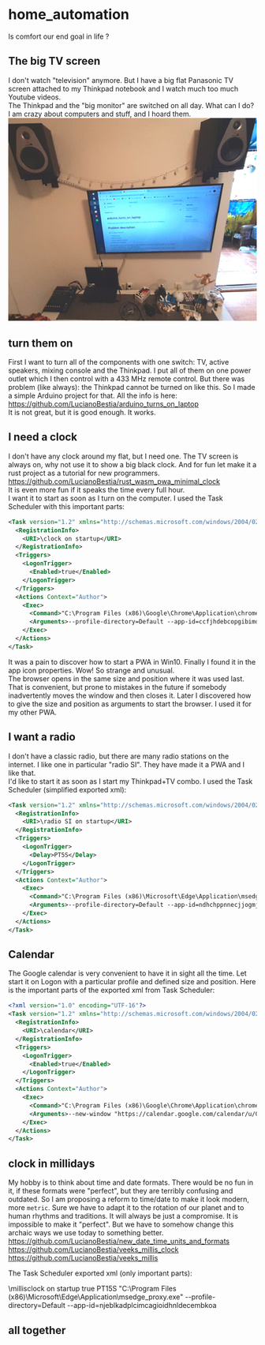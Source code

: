 # home_automation

Is comfort our end goal in life ?

## The big TV screen

I don't watch "television" anymore. But I have a big flat Panasonic TV screen attached to my Thinkpad notebook and I watch much too much Youtube videos.  
The Thinkpad and the "big monitor" are switched on all day. What can I do? I am crazy about computers and stuff, and I hoard them.  
![TV setup](https://github.com/LucianoBestia/arduino_turns_on_laptop/raw/main/images/TV_setup.jpg)

## turn them on

First I want to turn all of the components with one switch: TV, active speakers, mixing console and the Thinkpad. I put all of them on one power outlet which I then control with a 433 MHz remote control. But there was  problem (like always): the Thinkpad cannot be turned on like this. So I made a simple Arduino project for that. All the info is here:  
<https://github.com/LucianoBestia/arduino_turns_on_laptop>  
It is not great, but it is good enough. It works.  

## I need a clock

I don't have any clock around my flat, but I need one. The TV screen is always on, why not use it to show a big black clock. And for fun let make it a rust project as a tutorial for new programmers.  
<https://github.com/LucianoBestia/rust_wasm_pwa_minimal_clock>  
It is even more fun if it speaks the time every full hour.  
I want it to start as soon as I turn on the computer. I used the Task Scheduler with this important parts:

```xml
<Task version="1.2" xmlns="http://schemas.microsoft.com/windows/2004/02/mit/task">
  <RegistrationInfo>
    <URI>\clock on startup</URI>
  </RegistrationInfo>
  <Triggers>
    <LogonTrigger>
      <Enabled>true</Enabled>
    </LogonTrigger>
  </Triggers>
  <Actions Context="Author">
    <Exec>
      <Command>"C:\Program Files (x86)\Google\Chrome\Application\chrome_proxy.exe"</Command>
      <Arguments>--profile-directory=Default --app-id=ccfjhdebcopgibimdhklogjkbeoigcme</Arguments>
    </Exec>
  </Actions>
</Task>
```

It was a pain to discover how to start a PWA in Win10. Finally I found it in the app icon properties. Wow! So strange and unusual.  
The browser opens in the same size and position where it was used last. That is convenient, but prone to mistakes in the future if somebody inadvertently moves the window and then closes it. Later I discovered how to give the size and position as arguments to start the browser. I used it for my other PWA.  

## I want a radio

I don't have a classic radio, but there are many radio stations on the internet. I like one in particular "radio SI". They have made it a PWA and I like that.  
I'd like to start it as soon as I start my Thinkpad+TV combo. I used the Task Scheduler (simplified exported xml):  

```xml
<Task version="1.2" xmlns="http://schemas.microsoft.com/windows/2004/02/mit/task">
  <RegistrationInfo>
    <URI>\radio SI on startup</URI>
  </RegistrationInfo>
  <Triggers>
    <LogonTrigger>
      <Delay>PT5S</Delay>
    </LogonTrigger>
  </Triggers>
  <Actions Context="Author">
    <Exec>
      <Command>"C:\Program Files (x86)\Microsoft\Edge\Application\msedge_proxy.exe"</Command>
      <Arguments>--profile-directory=Default --app-id=ndhchppnnecjjogmjmfnajggokoloahe</Arguments>
    </Exec>
  </Actions>
</Task>
```

## Calendar

The Google calendar is very convenient to have it in sight all the time. Let start it on Logon with a particular profile and defined size and position. Here is the important parts of the exported xml from Task Scheduler:  
```xml
<?xml version="1.0" encoding="UTF-16"?>
<Task version="1.2" xmlns="http://schemas.microsoft.com/windows/2004/02/mit/task">
  <RegistrationInfo>
    <URI>\calendar</URI>
  </RegistrationInfo>
  <Triggers>
    <LogonTrigger>
      <Enabled>true</Enabled>
    </LogonTrigger>
  </Triggers>
  <Actions Context="Author">
    <Exec>
      <Command>"C:\Program Files (x86)\Google\Chrome\Application\chrome.exe"</Command>
      <Arguments>--new-window "https://calendar.google.com/calendar/u/0/r/month" --window-size="800,450" --window-position="480,270" --user-data-dir="C:\Users\happy guest\Documents\ChromeProfiles\Profile1"</Arguments>
    </Exec>
  </Actions>
</Task>
```

## clock in millidays

My hobby is to think about time and date formats. There would be no fun in it, if these formats were "perfect", but they are terribly confusing and outdated. So I am proposing a reform to time/date to make it look modern, more `metric`. Sure we have to adapt it to the rotation of our planet and to human rhythms and traditions. It will always be just a compromise. It is impossible to make it "perfect". But we have to somehow change this archaic ways we use today to something better.  
<https://github.com/LucianoBestia/new_date_time_units_and_formats>  
<https://github.com/LucianoBestia/veeks_millis_clock>  
<https://github.com/LucianoBestia/veeks_millis>  

The Task Scheduler exported xml (only important parts):  
<?xml version="1.0" encoding="UTF-16"?>
<Task version="1.2" xmlns="http://schemas.microsoft.com/windows/2004/02/mit/task">
  <RegistrationInfo>
    <URI>\millisclock on startup</URI>
  </RegistrationInfo>
  <Triggers>
    <LogonTrigger>
      <Enabled>true</Enabled>
      <Delay>PT15S</Delay>
    </LogonTrigger>
  </Triggers>
  <Actions Context="Author">
    <Exec>
      <Command>"C:\Program Files (x86)\Microsoft\Edge\Application\msedge_proxy.exe"</Command>
      <Arguments>--profile-directory=Default --app-id=njeblkadplcimcagioidhnldecembkoa</Arguments>
    </Exec>
  </Actions>
</Task>

## all together






